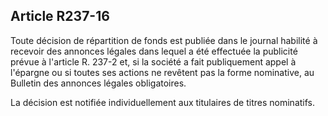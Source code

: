 Article R237-16
----
Toute décision de répartition de fonds est publiée dans le journal habilité à
recevoir des annonces légales dans lequel a été effectuée la publicité prévue à
l'article R. 237-2 et, si la société a fait publiquement appel à l'épargne ou si
toutes ses actions ne revêtent pas la forme nominative, au Bulletin des annonces
légales obligatoires.

La décision est notifiée individuellement aux titulaires de titres nominatifs.
